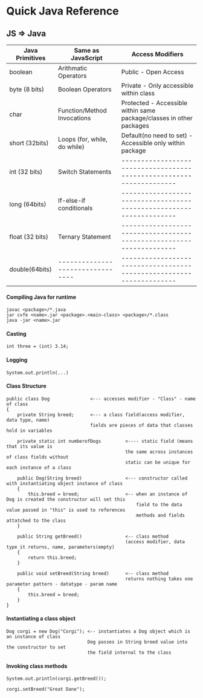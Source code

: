 # Quick Java Reference
## JS => Java

| Java Primitives |     Same as JavaScript                     | Access Modifiers 
| -------------- | -----------------------------------------  | -------------------------------------------------------------------- |
| boolean        |  Arithmatic Operators                      | Public - Open Access                                                 |
| byte (8 bits)  |  Boolean Operators                         | Private - Only accessible within class                               |
| char           |  Function/Method Invocations               | Protected - Accessible within same package/classes in other packages |
| short (32bits) |  Loops (for, while, do while)              | Default(no need to set) - Accessible only within package             |
| int (32 bits)  |  Switch Statements                         | -------------------------------------------------------------------- |
| long (64bits)  |  If-else-if conditionals                   | -------------------------------------------------------------------- |
| float (32 bits)|  Ternary Statement                         | -------------------------------------------------------------------- | 
| double(64bits) | -------------------------------- | -------------------------------------------------------------------- |

#### Compiling Java for runtime 

    javac <package>/*.java
    jar cvfe <name>.jar <package>.<main-class> <package>/*.class
    java -jar <name>.jar
    
#### Casting
    
    int three = (int) 3.14;
   
#### Logging 
    
    System.out.println(...)

#### Class Structure 

    public class Dog               <--- accesses modifier - "Class" - name of class
    {
        private String breed;      <--- a class field(access modifier, data type, name) 
                                   fields are pieces of data that classes hold in variables
                              
        private static int numberofDogs         <---- static field (means that its value is 
                                                the same across instances of class fields without 
                                                static can be unique for each instance of a class
                                        
        public Dog(String breed)                <--- constructor called with instantiating object instance of class
        {   
            this.breed = breed;                 <-- when an instance of Dog is created the constructor will set this 
                                                    field to the data value passed in "this" is used to references 
                                                    methods and fields attatched to the class
        }
        
        public String getBreed()                <-- class method 
                                                (access modifier, data type it returns, name, parameters(empty)
        {
            return this.breed;
        }

        public void setBreed(String breed)      <-- class method 
                                                returns nothing takes one parameter pattern - datatype - param name
        {
            this.breed = breed;
        }
    }
        
#### Instantiating a class object

    Dog corgi = new Dog("Corgi"); <-- instantiates a Dog object which is an instance of class 
                                  Dog passes in String breed value into the constructor to set 
                                  the field internal to the class
                               
#### Invoking class methods
    
    System.out.println(corgi.getBreed());
    
    corgi.setBreed("Great Dane");
    

        
